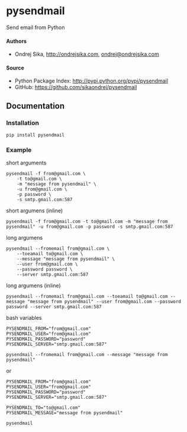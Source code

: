 pysendmail
==========

Send email from Python

#### Authors
*  Ondrej Sika, <http://ondrejsika.com>, ondrej@ondrejsika.com

#### Source
* Python Package Index: <http://pypi.python.org/pypi/pysendmail>
* GitHub: <https://github.com/sikaondrej/pysendmail>

Documentation
-------------

### Installation

    pip install pysendmail

### Example
short arguments
 
    pysendmail -f from@gmail.com \
        -t to@gmail.com \
        -m "message from pysendmail" \
        -u from@gmail.com \
        -p password \
        -s smtp.gmail.com:587


short argumens (inline)

    pysendmail -f from@gmail.com -t to@gmail.com -m "message from pysendmail" -u from@gmail.com -p password -s smtp.gmail.com:587

long argumens
 
    pysendmail --fromemail from@gmail.com \
        --toeamail to@gmail.com \
        --message "message from pysendmail" \
        --user from@gmail.com \
        --password password \
        --server smtp.gmail.com:587

long argumens (inline)

    pysendmail --fromemail from@gmail.com --toeamail to@gmail.com --message "message from pysendmail" --user from@gmail.com --password password --server smtp.gmail.com:587

bash variables

```
PYSENDMAIL_FROM="from@gmail.com"
PYSENDMAIL_USER="from@gmail.com"
PYSENDMAIL_PASSWORD="password"
PYSENDMAIL_SERVER="smtp.gmail.com:587"

pysendmail --fromemail from@gmail.com --message "message from pysendmail"
```

or

```
PYSENDMAIL_FROM="from@gmail.com"
PYSENDMAIL_USER="from@gmail.com"
PYSENDMAIL_PASSWORD="password"
PYSENDMAIL_SERVER="smtp.gmail.com:587"

PYSENDMAIL_TO="to@gmail.com"
PYSENDMAIL_MESSAGE="message from pysendmail"

pysendmail
```
